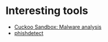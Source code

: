 # Interesting tools

* [Cuckoo Sandbox: Malware analysis](https://github.com/cuckoosandbox)
* [phishdetect](https://github.com/phishdetect/phishdetect)
